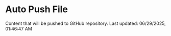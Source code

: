 # Auto Push File

Content that will be pushed to GitHub repository.
Last updated: 06/29/2025, 01:46:47 AM
